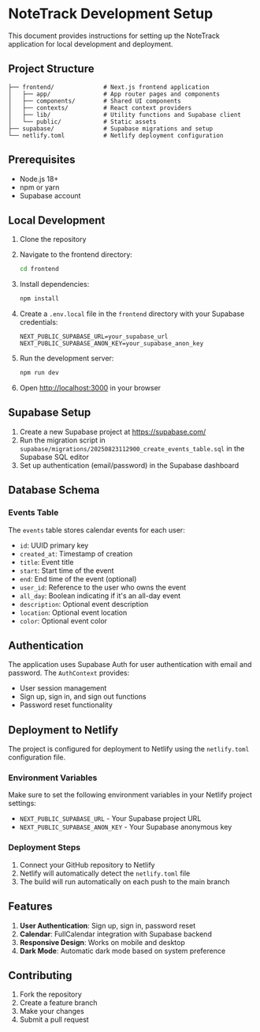 # NoteTrack Development Setup

This document provides instructions for setting up the NoteTrack application for local development and deployment.

## Project Structure

```
├── frontend/              # Next.js frontend application
│   ├── app/               # App router pages and components
│   ├── components/        # Shared UI components
│   ├── contexts/          # React context providers
│   ├── lib/               # Utility functions and Supabase client
│   └── public/            # Static assets
├── supabase/              # Supabase migrations and setup
└── netlify.toml           # Netlify deployment configuration
```

## Prerequisites

- Node.js 18+
- npm or yarn
- Supabase account

## Local Development

1. Clone the repository
2. Navigate to the frontend directory:
   ```bash
   cd frontend
   ```

3. Install dependencies:
   ```bash
   npm install
   ```

4. Create a `.env.local` file in the `frontend` directory with your Supabase credentials:
   ```env
   NEXT_PUBLIC_SUPABASE_URL=your_supabase_url
   NEXT_PUBLIC_SUPABASE_ANON_KEY=your_supabase_anon_key
   ```

5. Run the development server:
   ```bash
   npm run dev
   ```

6. Open [http://localhost:3000](http://localhost:3000) in your browser

## Supabase Setup

1. Create a new Supabase project at https://supabase.com/
2. Run the migration script in `supabase/migrations/20250823112900_create_events_table.sql` in the Supabase SQL editor
3. Set up authentication (email/password) in the Supabase dashboard

## Database Schema

### Events Table

The `events` table stores calendar events for each user:
- `id`: UUID primary key
- `created_at`: Timestamp of creation
- `title`: Event title
- `start`: Start time of the event
- `end`: End time of the event (optional)
- `user_id`: Reference to the user who owns the event
- `all_day`: Boolean indicating if it's an all-day event
- `description`: Optional event description
- `location`: Optional event location
- `color`: Optional event color

## Authentication

The application uses Supabase Auth for user authentication with email and password. The `AuthContext` provides:
- User session management
- Sign up, sign in, and sign out functions
- Password reset functionality

## Deployment to Netlify

The project is configured for deployment to Netlify using the `netlify.toml` configuration file.

### Environment Variables

Make sure to set the following environment variables in your Netlify project settings:

- `NEXT_PUBLIC_SUPABASE_URL` - Your Supabase project URL
- `NEXT_PUBLIC_SUPABASE_ANON_KEY` - Your Supabase anonymous key

### Deployment Steps

1. Connect your GitHub repository to Netlify
2. Netlify will automatically detect the `netlify.toml` file
3. The build will run automatically on each push to the main branch

## Features

1. **User Authentication**: Sign up, sign in, password reset
2. **Calendar**: FullCalendar integration with Supabase backend
3. **Responsive Design**: Works on mobile and desktop
4. **Dark Mode**: Automatic dark mode based on system preference

## Contributing

1. Fork the repository
2. Create a feature branch
3. Make your changes
4. Submit a pull request
